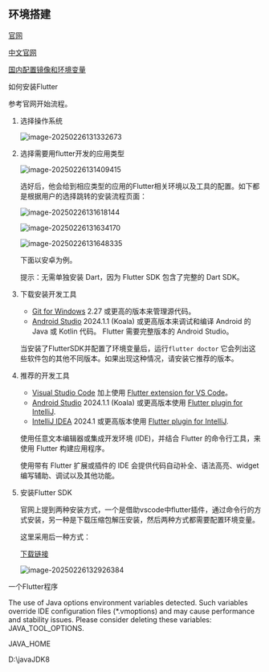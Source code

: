 ## 环境搭建

[官网](https://flutter.dev/)

[中文官网](https://flutter.cn/?_gl=1*1qnqn3u*_ga*NzMyNzM2MTQyLjE3NDA1NDAwNTc.*_ga_HPSFTRXK91*MTc0MDU0NTQyMS4yLjEuMTc0MDU0NjY0My42MC4wLjA.)

[国内配置镜像和环境变量](https://docs.flutter.cn/community/china/)

如何安装Flutter

参考官网开始流程。

1. 选择操作系统

   ![image-20250226131332673](D:\learn-notes\小程序和uni-app\images\image-20250226131332673.png)

2. 选择需要用flutter开发的应用类型

   ![image-20250226131409415](D:\learn-notes\小程序和uni-app\images\image-20250226131409415.png)

   选好后，他会给到相应类型的应用的Flutter相关环境以及工具的配置。如下都是根据用户的选择跳转的安装流程页面：

   ![image-20250226131618144](D:\learn-notes\小程序和uni-app\images\image-20250226131618144.png)

   ![image-20250226131634170](D:\learn-notes\小程序和uni-app\images\image-20250226131634170.png)

   ![image-20250226131648335](D:\learn-notes\小程序和uni-app\images\image-20250226131648335.png)

   

   下面以安卓为例。

   提示：无需单独安装 Dart，因为 Flutter SDK 包含了完整的 Dart SDK。

3. 下载安装开发工具

   - [Git for Windows](https://gitforwindows.org/) 2.27 或更高的版本来管理源代码。
   - [Android Studio](https://developer.android.com/studio/install#windows) 2024.1.1 (Koala) 或更高版本来调试和编译 Android 的 Java 或 Kotlin 代码。 Flutter 需要完整版本的 Android Studio。

   当安装了FlutterSDK并配置了环境变量后，运行`flutter doctor` 它会列出这些软件包的其他不同版本。如果出现这种情况，请安装它推荐的版本。

4. 推荐的开发工具

   - [Visual Studio Code](https://code.visualstudio.com/docs/setup/windows) 加上使用 [Flutter extension for VS Code](https://marketplace.visualstudio.com/items?itemName=Dart-Code.flutter)。
   - [Android Studio](https://developer.android.com/studio/install#windows) 2024.1.1 (Koala) 或更高版本使用 [Flutter plugin for IntelliJ](https://plugins.jetbrains.com/plugin/9212-flutter).
   - [IntelliJ IDEA](https://www.jetbrains.com/help/idea/installation-guide.html) 2024.1 或更高版本使用 [Flutter plugin for IntelliJ](https://plugins.jetbrains.com/plugin/9212-flutter).

   使用任意文本编辑器或集成开发环境 (IDE)，并结合 Flutter 的命令行工具，来使用 Flutter 构建应用程序。

   使用带有 Flutter 扩展或插件的 IDE 会提供代码自动补全、语法高亮、widget 编写辅助、调试以及其他功能。

5. 安装Flutter SDK

   官网上提到两种安装方式，一个是借助vscode中flutter插件，通过命令行的方式安装，另一种是下载压缩包解压安装，然后两种方式都需要配置环境变量。

   这里采用后一种方式：

   [下载链接](https://docs.flutter.cn/release/archive)

   ![image-20250226132926384](D:\learn-notes\小程序和uni-app\images\image-20250226132926384.png)







一个Flutter程序





The use of Java options environment variables detected. Such variables override IDE configuration files (*.vmoptions) and may cause performance and stability issues. Please consider deleting these variables: JAVA_TOOL_OPTIONS.







JAVA_HOME

D:\javaJDK8
